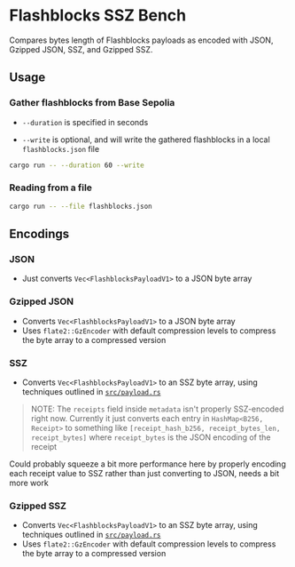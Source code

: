 # Flashblocks SSZ Bench

Compares bytes length of Flashblocks payloads as encoded with JSON, Gzipped JSON, SSZ, and Gzipped SSZ.

## Usage

### Gather flashblocks from Base Sepolia

- `--duration` is specified in seconds

- `--write` is optional, and will write the gathered flashblocks in a local `flashblocks.json` file

```bash
cargo run -- --duration 60 --write
```

### Reading from a file

```bash
cargo run -- --file flashblocks.json
```

## Encodings

### JSON
- Just converts `Vec<FlashblocksPayloadV1>` to a JSON byte array

### Gzipped JSON
- Converts `Vec<FlashblocksPayloadV1>` to a JSON byte array
- Uses `flate2::GzEncoder` with default compression levels to compress the byte array to a compressed version

### SSZ
- Converts `Vec<FlashblocksPayloadV1>` to an SSZ byte array, using techniques outlined in [`src/payload.rs`](./src/payload.rs)

> NOTE: The `receipts` field inside `metadata` isn't properly SSZ-encoded right now. Currently it just converts each entry in `HashMap<B256, Receipt>` to something like `[receipt_hash_b256, receipt_bytes_len, receipt_bytes]` where `receipt_bytes` is the JSON encoding of the receipt

Could probably squeeze a bit more performance here by properly encoding each receipt value to SSZ rather than just converting to JSON, needs a bit more work

### Gzipped SSZ
- Converts `Vec<FlashblocksPayloadV1>` to an SSZ byte array, using techniques outlined in [`src/payload.rs`](./src/payload.rs)
- Uses `flate2::GzEncoder` with default compression levels to compress the byte array to a compressed version